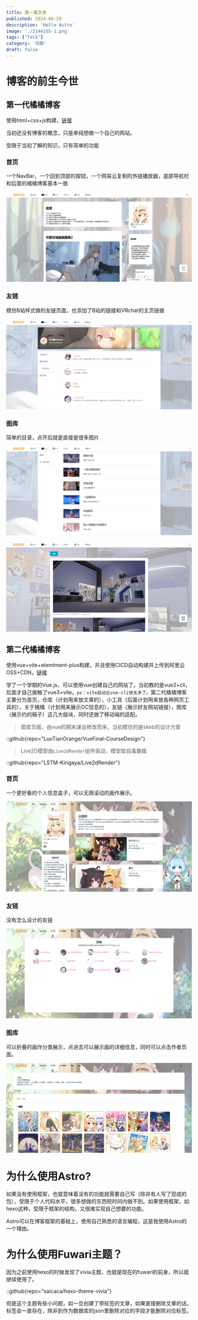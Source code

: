 ```yaml
---
title: 第一篇文章
published: 2024-06-29
description: 'Hello Astro'
image: './2144165-1.png'
tags: ["Talk"]
category: '闲聊'
draft: false 
---
```


# 博客的前生今世

## **第一代**橘橘博客

使用html+css+js构建，[链接](https://nekoorangeblog.pages.dev/)

当初还没有博客的概念，只是单纯想做一个自己的网站。

受限于当初了解的知识，只有简单的功能

### 首页

一个NavBar，一个回到顶部的按钮，一个网易云复制的外链播放器，底部导航栏和后面的橘橘博客基本一致

![图片](./image-1.png)

### 友链

模仿B站样式做的友链页面，也添加了B站的链接和VRchat的主页链接

![图片](./image-2.png)

### 图库

简单的目录，点开后就是直接是很多图片

![图片3](./image-3.png)

![图片4](./image-4.png)

## 第二代橘橘博客

使用vue+vite+elemtment-plus构建，并且使用CICD自动构建并上传到阿里云OSS+CDN，[链接](https://blog.nekoorange.cn)

学了一个学期的Vue.js，可以使用vue创建自己的网站了。当初教的是vue2+cli，后面才自己接触了vue3+vite。`ps：vite启动比vue-cli快太多了。`第二代橘橘博客主要分为首页，仓库（计划用来放文章的），小工具（后面计划用来放各种网页工具的），关于橘橘（计划用来展示OC信息的），友链（展示好友网站链接），图库（展示约的稿子）这几大版块，同时还做了移动端的适配。<br>

> 图库页面，由vue的期末课设修改而来，当初模仿的是skeb的设计方案

::github{repo="LuoTianOrange/VueFinal-CourseDesign"}

> Live2D模型由`Live2dRender`组件驱动，模型取自毒霸姬

::github{repo="LSTM-Kirigaya/Live2dRender"}



### 首页

一个更好看的个人信息盒子，可以无限滚动的画作展示。

![图片5](./image-5.png)

### 友链

没有怎么设计的友链

![图片6](./image-6.png)

### 图库

可以折叠的画作分类展示，点进去可以展示画的详细信息，同时可以点击作者页面。

![图片7](./image-7.png)

# 为什么使用Astro?

如果没有使用框架，也就意味着没有的功能就需要自己写（除非有人写了现成的包），受限于个人代码水平，很多想做的东西短时间内做不到。如果使用框架，如hexo这种，受限于框架的结构，又很难实现自己想要的功能。

Astro可以在博客框架的基础上，使用自己熟悉的语言编程，这是我使用Astro的一个理由。

# 为什么使用Fuwari主题？

因为之前使用hexo的时候发现了vivia主题，也就是现在的fuwari的前身，所以就继续使用了。

::github{repo="saicaca/hexo-theme-vivia"}

但是这个主题有些小问题，如一旦创建了带标签的文章，如果直接删除文章的话，标签会一直存在，除非到作为数据库的json里删除对应的字段才能删除对应标签。
